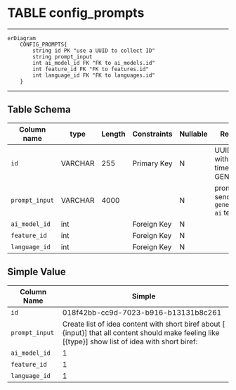 # TABLE config_prompts
---
```mermaid 
erDiagram
    CONFIG_PROMPTS{
        string id PK "use a UUID to collect ID"
        string prompt_input 
        int ai_model_id FK "FK to ai_models.id"
        int feature_id FK "FK to features.id"
        int language_id FK "FK to languages.id"
    }
```

---

## Table Schema

| Column name    | type    | Length | Constraints | Nullable | Remark                                  |
| -------------- | ------- | ------ | ----------- | -------- | --------------------------------------- |
| `id`           | VARCHAR | 255    | Primary Key | N        | UUID (V7 with timestamp) GENERATE       |
| `prompt_input` | VARCHAR | 4000   |             | N        | prompt for send to `generative ai` text |
| `ai_model_id`  | int     |        | Foreign Key | N        |                                         |
| `feature_id`   | int     |        | Foreign Key | N        |                                         |
| `language_id`  | int     |        | Foreign Key | N        |                                         |

## Simple Value

| Column Name    | Simple                                                                                                                                               |
| -------------- | ---------------------------------------------------------------------------------------------------------------------------------------------------- |
| `id`           | 018f42bb-cc9d-7023-b916-b13131b8c261                                                                                                                 |
| `prompt_input` | Create list of idea content with short biref about [ {input}] that all content should make feeling like [{type}] show list of idea with short biref: |
| `ai_model_id`  | 1                                                                                                                                                    |
| `feature_id`   | 1                                                                                                                                                    |
| `language_id`  | 1                                                                                                                                                    |